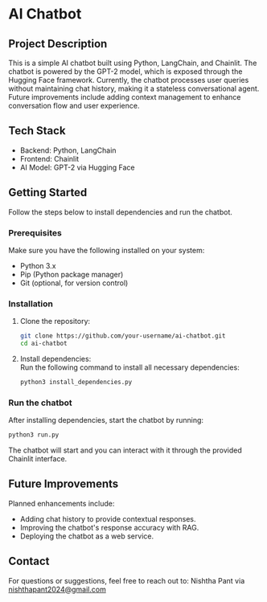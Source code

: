 # **AI Chatbot**

## Project Description
This is a simple AI chatbot built using Python, LangChain, and Chainlit. The chatbot is powered by the GPT-2 model, which is exposed through the Hugging Face framework. Currently, the chatbot processes user queries without maintaining chat history, making it a stateless conversational agent. Future improvements include adding context management to enhance conversation flow and user experience.


## Tech Stack
- Backend: Python, LangChain
- Frontend: Chainlit
- AI Model: GPT-2 via Hugging Face


## Getting Started
Follow the steps below to install dependencies and run the chatbot.

### Prerequisites
Make sure you have the following installed on your system:
- Python 3.x
- Pip (Python package manager)
- Git (optional, for version control)

### Installation
1. Clone the repository:  
   ```bash
   git clone https://github.com/your-username/ai-chatbot.git
   cd ai-chatbot
   ```

2. Install dependencies:  
   Run the following command to install all necessary dependencies:  
   ```bash
   python3 install_dependencies.py
   ```

### Run the chatbot
After installing dependencies, start the chatbot by running:  

```bash
python3 run.py
```

The chatbot will start and you can interact with it through the provided Chainlit interface.


## Future Improvements
Planned enhancements include:  
- Adding chat history to provide contextual responses.  
- Improving the chatbot's response accuracy with RAG.  
- Deploying the chatbot as a web service.  


## Contact  
For questions or suggestions, feel free to reach out to:
Nishtha Pant via nishthapant2024@gmail.com